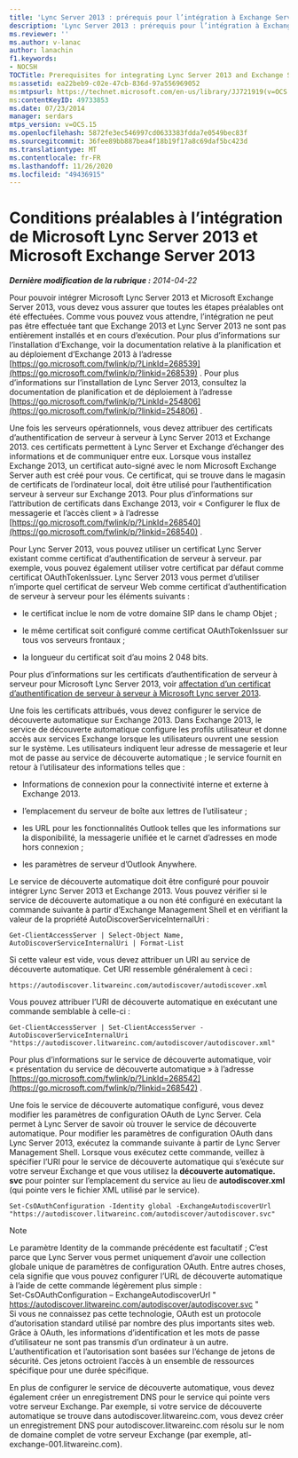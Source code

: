 ```yaml
---
title: 'Lync Server 2013 : prérequis pour l’intégration à Exchange Server 2013'
description: 'Lync Server 2013 : prérequis pour l’intégration à Exchange Server 2013.'
ms.reviewer: ''
ms.author: v-lanac
author: lanachin
f1.keywords:
- NOCSH
TOCTitle: Prerequisites for integrating Lync Server 2013 and Exchange Server 2013
ms:assetid: ea22beb9-c02e-47cb-836d-97a556969052
ms:mtpsurl: https://technet.microsoft.com/en-us/library/JJ721919(v=OCS.15)
ms:contentKeyID: 49733853
ms.date: 07/23/2014
manager: serdars
mtps_version: v=OCS.15
ms.openlocfilehash: 5872fe3ec546997cd0633383fdda7e0549bec83f
ms.sourcegitcommit: 36fee89bb887bea4f18b19f17a8c69daf5bc423d
ms.translationtype: MT
ms.contentlocale: fr-FR
ms.lasthandoff: 11/26/2020
ms.locfileid: "49436915"
---
```

# <a name="prerequisites-for-integrating-microsoft-lync-server-2013-and-microsoft-exchange-server-2013"></a>Conditions préalables à l’intégration de Microsoft Lync Server 2013 et Microsoft Exchange Server 2013

<div data-xmlns="http://www.w3.org/1999/xhtml">

<div class="topic" data-xmlns="http://www.w3.org/1999/xhtml" data-msxsl="urn:schemas-microsoft-com:xslt" data-cs="https://msdn.microsoft.com/">

<div data-asp="https://msdn2.microsoft.com/asp">



</div>

<div id="mainSection">

<div id="mainBody">

<span> </span>

_**Dernière modification de la rubrique :** 2014-04-22_

Pour pouvoir intégrer Microsoft Lync Server 2013 et Microsoft Exchange Server 2013, vous devez vous assurer que toutes les étapes préalables ont été effectuées. Comme vous pouvez vous attendre, l’intégration ne peut pas être effectuée tant que Exchange 2013 et Lync Server 2013 ne sont pas entièrement installés et en cours d’exécution. Pour plus d’informations sur l’installation d’Exchange, voir la documentation relative à la planification et au déploiement d’Exchange 2013 à l’adresse [https://go.microsoft.com/fwlink/p/?LinkId=268539](https://go.microsoft.com/fwlink/p/?linkid=268539) . Pour plus d’informations sur l’installation de Lync Server 2013, consultez la documentation de planification et de déploiement à l’adresse [https://go.microsoft.com/fwlink/p/?LinkId=254806](https://go.microsoft.com/fwlink/p/?linkid=254806) .

Une fois les serveurs opérationnels, vous devez attribuer des certificats d’authentification de serveur à serveur à Lync Server 2013 et Exchange 2013. ces certificats permettent à Lync Server et Exchange d’échanger des informations et de communiquer entre eux. Lorsque vous installez Exchange 2013, un certificat auto-signé avec le nom Microsoft Exchange Server auth est créé pour vous. Ce certificat, qui se trouve dans le magasin de certificats de l’ordinateur local, doit être utilisé pour l’authentification serveur à serveur sur Exchange 2013. Pour plus d’informations sur l’attribution de certificats dans Exchange 2013, voir « Configurer le flux de messagerie et l’accès client » à l’adresse [https://go.microsoft.com/fwlink/p/?LinkId=268540](https://go.microsoft.com/fwlink/p/?linkid=268540) .

Pour Lync Server 2013, vous pouvez utiliser un certificat Lync Server existant comme certificat d’authentification de serveur à serveur. par exemple, vous pouvez également utiliser votre certificat par défaut comme certificat OAuthTokenIssuer. Lync Server 2013 vous permet d’utiliser n’importe quel certificat de serveur Web comme certificat d’authentification de serveur à serveur pour les éléments suivants :

  - le certificat inclue le nom de votre domaine SIP dans le champ Objet ;

  - le même certificat soit configuré comme certificat OAuthTokenIssuer sur tous vos serveurs frontaux ;

  - la longueur du certificat soit d’au moins 2 048 bits.

Pour plus d’informations sur les certificats d’authentification de serveur à serveur pour Microsoft Lync Server 2013, voir [affectation d’un certificat d’authentification de serveur à serveur à Microsoft Lync server 2013](lync-server-2013-assigning-a-server-to-server-authentication-certificate-to-lync-server-2013.md).

Une fois les certificats attribués, vous devez configurer le service de découverte automatique sur Exchange 2013. Dans Exchange 2013, le service de découverte automatique configure les profils utilisateur et donne accès aux services Exchange lorsque les utilisateurs ouvrent une session sur le système. Les utilisateurs indiquent leur adresse de messagerie et leur mot de passe au service de découverte automatique ; le service fournit en retour à l’utilisateur des informations telles que :

  - Informations de connexion pour la connectivité interne et externe à Exchange 2013.

  - l’emplacement du serveur de boîte aux lettres de l’utilisateur ;

  - les URL pour les fonctionnalités Outlook telles que les informations sur la disponibilité, la messagerie unifiée et le carnet d’adresses en mode hors connexion ;

  - les paramètres de serveur d’Outlook Anywhere.

Le service de découverte automatique doit être configuré pour pouvoir intégrer Lync Server 2013 et Exchange 2013. Vous pouvez vérifier si le service de découverte automatique a ou non été configuré en exécutant la commande suivante à partir d’Exchange Management Shell et en vérifiant la valeur de la propriété AutoDiscoverServiceInternalUri :

    Get-ClientAccessServer | Select-Object Name, AutoDiscoverServiceInternalUri | Format-List

Si cette valeur est vide, vous devez attribuer un URI au service de découverte automatique. Cet URI ressemble généralement à ceci :

    https://autodiscover.litwareinc.com/autodiscover/autodiscover.xml

Vous pouvez attribuer l’URI de découverte automatique en exécutant une commande semblable à celle-ci :

    Get-ClientAccessServer | Set-ClientAccessServer -AutoDiscoverServiceInternalUri "https://autodiscover.litwareinc.com/autodiscover/autodiscover.xml"

Pour plus d’informations sur le service de découverte automatique, voir « présentation du service de découverte automatique » à l’adresse [https://go.microsoft.com/fwlink/p/?LinkId=268542](https://go.microsoft.com/fwlink/p/?linkid=268542) .

Une fois le service de découverte automatique configuré, vous devez modifier les paramètres de configuration OAuth de Lync Server. Cela permet à Lync Server de savoir où trouver le service de découverte automatique. Pour modifier les paramètres de configuration OAuth dans Lync Server 2013, exécutez la commande suivante à partir de Lync Server Management Shell. Lorsque vous exécutez cette commande, veillez à spécifier l’URI pour le service de découverte automatique qui s’exécute sur votre serveur Exchange et que vous utilisez la **découverte automatique. svc** pour pointer sur l’emplacement du service au lieu de **autodiscover.xml** (qui pointe vers le fichier XML utilisé par le service).

    Set-CsOAuthConfiguration -Identity global -ExchangeAutodiscoverUrl "https://autodiscover.litwareinc.com/autodiscover/autodiscover.svc"

<div>


> [!NOTE]  
> Le paramètre Identity de la commande précédente est facultatif ; C’est parce que Lync Server vous permet uniquement d’avoir une collection globale unique de paramètres de configuration OAuth. Entre autres choses, cela signifie que vous pouvez configurer l’URL de découverte automatique à l’aide de cette commande légèrement plus simple :<BR>Set-CsOAuthConfiguration – ExchangeAutodiscoverUrl " https://autodiscover.litwareinc.com/autodiscover/autodiscover.svc "<BR>Si vous ne connaissez pas cette technologie, OAuth est un protocole d’autorisation standard utilisé par nombre des plus importants sites web. Grâce à OAuth, les informations d’identification et les mots de passe d’utilisateur ne sont pas transmis d’un ordinateur à un autre. L’authentification et l’autorisation sont basées sur l’échange de jetons de sécurité. Ces jetons octroient l’accès à un ensemble de ressources spécifique pour une durée spécifique.



</div>

En plus de configurer le service de découverte automatique, vous devez également créer un enregistrement DNS pour le service qui pointe vers votre serveur Exchange. Par exemple, si votre service de découverte automatique se trouve dans autodiscover.litwareinc.com, vous devez créer un enregistrement DNS pour autodiscover.litwareinc.com résolu sur le nom de domaine complet de votre serveur Exchange (par exemple, atl-exchange-001.litwareinc.com).

</div>

<span> </span>

</div>

</div>

</div>

